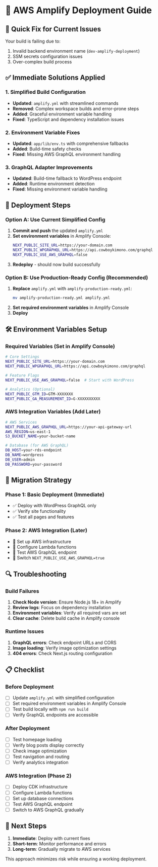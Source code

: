 # 🚀 AWS Amplify Deployment Guide

## 🚨 Quick Fix for Current Issues

Your build is failing due to:
1. Invalid backend environment name (`dev-amplify-deployment`)
2. SSM secrets configuration issues
3. Over-complex build process

## ✅ Immediate Solutions Applied

### 1. Simplified Build Configuration
- **Updated**: `amplify.yml` with streamlined commands
- **Removed**: Complex workspace builds and error-prone steps
- **Added**: Graceful environment variable handling
- **Fixed**: TypeScript and dependency installation issues

### 2. Environment Variable Fixes
- **Updated**: `app/lib/env.ts` with comprehensive fallbacks
- **Added**: Build-time safety checks
- **Fixed**: Missing AWS GraphQL environment handling

### 3. GraphQL Adapter Improvements
- **Updated**: Build-time fallback to WordPress endpoint
- **Added**: Runtime environment detection
- **Fixed**: Missing environment variable handling

## 🔧 Deployment Steps

### Option A: Use Current Simplified Config
1. **Commit and push** the updated `amplify.yml`
2. **Set environment variables** in Amplify Console:
   ```bash
   NEXT_PUBLIC_SITE_URL=https://your-domain.com
   NEXT_PUBLIC_WPGRAPHQL_URL=https://api.cowboykimono.com/graphql
   NEXT_PUBLIC_USE_AWS_GRAPHQL=false
   ```
3. **Redeploy** - should now build successfully

### Option B: Use Production-Ready Config (Recommended)
1. **Replace** `amplify.yml` with `amplify-production-ready.yml`:
   ```bash
   mv amplify-production-ready.yml amplify.yml
   ```
2. **Set required environment variables** in Amplify Console
3. **Deploy**

## 🛠️ Environment Variables Setup

### Required Variables (Set in Amplify Console)
```bash
# Core Settings
NEXT_PUBLIC_SITE_URL=https://your-domain.com
NEXT_PUBLIC_WPGRAPHQL_URL=https://api.cowboykimono.com/graphql

# Feature Flags
NEXT_PUBLIC_USE_AWS_GRAPHQL=false  # Start with WordPress

# Analytics (Optional)
NEXT_PUBLIC_GTM_ID=GTM-XXXXXXX
NEXT_PUBLIC_GA_MEASUREMENT_ID=G-XXXXXXXXXX
```

### AWS Integration Variables (Add Later)
```bash
# AWS Services
NEXT_PUBLIC_AWS_GRAPHQL_URL=https://your-api-gateway-url
AWS_REGION=us-east-1
S3_BUCKET_NAME=your-bucket-name

# Database (for AWS GraphQL)
DB_HOST=your-rds-endpoint
DB_NAME=wordpress
DB_USER=admin
DB_PASSWORD=your-password
```

## 🚀 Migration Strategy

### Phase 1: Basic Deployment (Immediate)
- ✅ Deploy with WordPress GraphQL only
- ✅ Verify site functionality
- ✅ Test all pages and features

### Phase 2: AWS Integration (Later)
- 🔄 Set up AWS infrastructure
- 🔄 Configure Lambda functions
- 🔄 Test AWS GraphQL endpoint
- 🔄 Switch `NEXT_PUBLIC_USE_AWS_GRAPHQL=true`

## 🔍 Troubleshooting

### Build Failures
1. **Check Node version**: Ensure Node.js 18+ in Amplify
2. **Review logs**: Focus on dependency installation
3. **Environment variables**: Verify all required vars are set
4. **Clear cache**: Delete build cache in Amplify console

### Runtime Issues
1. **GraphQL errors**: Check endpoint URLs and CORS
2. **Image loading**: Verify image optimization settings
3. **404 errors**: Check Next.js routing configuration

## 📋 Checklist

### Before Deployment
- [ ] Update `amplify.yml` with simplified configuration
- [ ] Set required environment variables in Amplify Console
- [ ] Test build locally with `npm run build`
- [ ] Verify GraphQL endpoints are accessible

### After Deployment
- [ ] Test homepage loading
- [ ] Verify blog posts display correctly
- [ ] Check image optimization
- [ ] Test navigation and routing
- [ ] Verify analytics integration

### AWS Integration (Phase 2)
- [ ] Deploy CDK infrastructure
- [ ] Configure Lambda functions
- [ ] Set up database connections
- [ ] Test AWS GraphQL endpoint
- [ ] Switch to AWS GraphQL gradually

## 🎯 Next Steps

1. **Immediate**: Deploy with current fixes
2. **Short-term**: Monitor performance and errors
3. **Long-term**: Gradually migrate to AWS services

This approach minimizes risk while ensuring a working deployment.